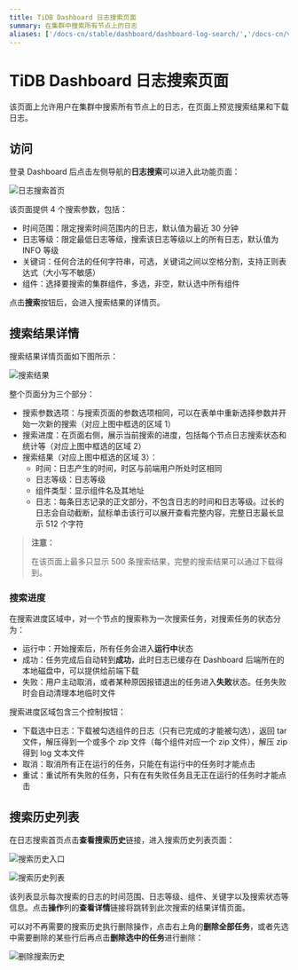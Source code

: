 ```yaml
---
title: TiDB Dashboard 日志搜索页面
summary: 在集群中搜索所有节点上的日志
aliases: ['/docs-cn/stable/dashboard/dashboard-log-search/','/docs-cn/v4.0/dashboard/dashboard-log-search/']
---
```


# TiDB Dashboard 日志搜索页面

该页面上允许用户在集群中搜索所有节点上的日志，在页面上预览搜索结果和下载日志。

## 访问

登录 Dashboard 后点击左侧导航的**日志搜索**可以进入此功能页面：

![日志搜索首页](https://docs-download.pingcap.com/media/images/docs-cn/dashboard/dashboard-log-search-home.png)

该页面提供 4 个搜索参数，包括：

- 时间范围：限定搜索时间范围内的日志，默认值为最近 30 分钟
- 日志等级：限定最低日志等级，搜索该日志等级以上的所有日志，默认值为 INFO 等级
- 关键词：任何合法的任何字符串，可选，关键词之间以空格分割，支持正则表达式（大小写不敏感）
- 组件：选择要搜索的集群组件，多选，非空，默认选中所有组件

点击**搜索**按钮后，会进入搜索结果的详情页。

## 搜索结果详情

搜索结果详情页面如下图所示：

![搜索结果](https://docs-download.pingcap.com/media/images/docs-cn/dashboard/dashboard-log-search-result.png)

整个页面分为三个部分：

- 搜索参数选项：与搜索页面的参数选项相同，可以在表单中重新选择参数并开始一次新的搜索（对应上图中框选的区域 1）
- 搜索进度：在页面右侧，展示当前搜索的进度，包括每个节点日志搜索状态和统计等（对应上图中框选的区域 2）
- 搜索结果（对应上图中框选的区域 3）：
    - 时间：日志产生的时间，时区与前端用户所处时区相同
    - 日志等级：日志等级
    - 组件类型：显示组件名及其地址
    - 日志：每条日志记录的正文部分，不包含日志的时间和日志等级。过长的日志会自动截断，鼠标单击该行可以展开查看完整内容，完整日志最长显示 512 个字符

> **注意：**
>
> 在该页面上最多只显示 500 条搜索结果，完整的搜索结果可以通过下载得到。

### 搜索进度

在搜索进度区域中，对一个节点的搜索称为一次搜索任务，对搜索任务的状态分为：

- 运行中：开始搜索后，所有任务会进入**运行中**状态
- 成功：任务完成后自动转到**成功**，此时日志已缓存在 Dashboard 后端所在的本地磁盘中，可以提供给前端下载
- 失败：用户主动取消，或者某种原因报错退出的任务进入**失败**状态。任务失败时会自动清理本地临时文件

搜索进度区域包含三个控制按钮：

- 下载选中日志：下载被勾选组件的日志（只有已完成的才能被勾选），返回 tar 文件，解压得到一个或多个 zip 文件（每个组件对应一个 zip 文件），解压 zip 得到 log 文本文件
- 取消：取消所有正在运行的任务，只能在有运行中的任务时才能点击
- 重试：重试所有失败的任务，只有在有失败任务且无正在运行的任务时才能点击

## 搜索历史列表

在日志搜索首页点击**查看搜索历史**链接，进入搜索历史列表页面：

![搜索历史入口](https://docs-download.pingcap.com/media/images/docs-cn/dashboard/dashboard-log-search-history-entry.png)

![搜索历史列表](https://docs-download.pingcap.com/media/images/docs-cn/dashboard/dashboard-log-search-history.png)

该列表显示每次搜索的日志的时间范围、日志等级、组件、关键字以及搜索状态等信息。点击**操作**列的**查看详情**链接将跳转到此次搜索的结果详情页面。

可以对不再需要的搜索历史执行删除操作，点击右上角的**删除全部任务**，或者先选中需要删除的某些行后再点击**删除选中的任务**进行删除：

![删除搜索历史](https://docs-download.pingcap.com/media/images/docs-cn/dashboard/dashboard-log-search-delete-history.png)
